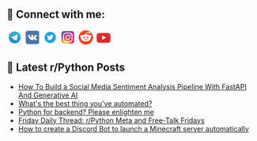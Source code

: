 ## 🔎 Connect with me:
[<img src="https://github.com/bullbesh/bullbesh/blob/main/images/Telegram.png" width="32" height="32" />](https://t.me/bullbesh)
[<img src="https://github.com/bullbesh/bullbesh/blob/main/images/VK.png" width="32" height="32" />](https://vk.com/bullbesh)
[<img src="https://github.com/bullbesh/bullbesh/blob/main/images/Twitter.png" width="32" height="32" />](https://twitter.com/bullbesh1)
[<img src="https://github.com/bullbesh/bullbesh/blob/main/images/Instagram.png" width="32" height="32" />](https://www.instagram.com/bullbesh)
[<img src="https://github.com/bullbesh/bullbesh/blob/main/images/Reddit.png" width="32" height="32" />](https://www.reddit.com/user/bullbesh)
[<img src="https://github.com/bullbesh/bullbesh/blob/main/images/YouTube.png" width="32" height="32" />](https://www.youtube.com/channel/UCtfjRs6uzgq5mfm8S06WTcg)

## 📕 Latest r/Python Posts
<!-- BLOG-POST-LIST:START -->
- [How To Build a Social Media Sentiment Analysis Pipeline With FastAPI And Generative AI](https://www.reddit.com/r/Python/comments/1cdgodr/how_to_build_a_social_media_sentiment_analysis/)
- [What&#39;s the best thing you&#39;ve automated?](https://www.reddit.com/r/Python/comments/1cdctvv/whats_the_best_thing_youve_automated/)
- [Python for backend? Please enlighten me](https://www.reddit.com/r/Python/comments/1cdc65u/python_for_backend_please_enlighten_me/)
- [Friday Daily Thread: r/Python Meta and Free-Talk Fridays](https://www.reddit.com/r/Python/comments/1cd6xa3/friday_daily_thread_rpython_meta_and_freetalk/)
- [How to create a Discord Bot to launch a Minecraft server automatically](https://www.reddit.com/r/Python/comments/1ccxvg0/how_to_create_a_discord_bot_to_launch_a_minecraft/)
<!-- BLOG-POST-LIST:END -->
